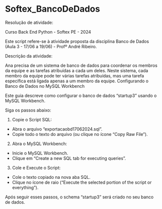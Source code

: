 # Softex_BancoDeDados

Resolução de atividade:

Curso Back End Python - Softex PE - 2024

Este script refere-se à atividade proposta da disciplina Banco de Dados (Aula 3 - 17/06 a 19/06) - Profº André Ribeiro.

Descrição da atividade:

Ana precisa de um sistema de banco de dados para coordenar os membros da equipe e as tarefas atribuídas a cada um deles. Neste sistema, cada membro da equipe pode ter várias tarefas atribuídas, mas uma tarefa específica está ligada apenas a um membro da equipe.
Configurando o Banco de Dados no MySQL Workbench

Este guia descreve como configurar o banco de dados “startup3” usando o MySQL Workbench.

Siga os passos abaixo:

1.	Copie o Script SQL:
- Abra o arquivo “exportacaobd17062024.sql”.
- Copie todo o texto do arquivo (ou clique no ícone “Copy Raw File”).
  
2.	Abra o MySQL Workbench:
- Inicie o MySQL Workbench.
- Clique em “Create a new SQL tab for executing queries”.

3.	Cole e Execute o Script:
- Cole o texto copiado na nova aba SQL.
- Clique no ícone de raio (“Execute the selected portion of the script or everything”).

Após seguir esses passos, o schema “startup3” será criado no seu banco de dados.
